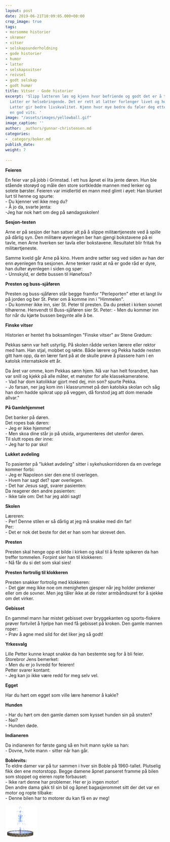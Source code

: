 ```yaml
---
layout: post
date: 2019-06-21T10:09:05.000+00:00
crop_image: true
tags:
- morsomme historier
- skrøner
- vitser
- selskapsunderholdning
- gode historier
- humor
- latter
- selskapsvitser
- reivsel
- godt selskap
- godt humør
title: Vitser - Gode historier
excerpt: 'Slipp latteren løs og kjenn hvor befriende og godt det er å trene lattermuskelen.
  Latter er helsebringende. Det er rett at latter forlenger livet og holder deg friskere.
  Latter gir bedre livskvalitet. Kjenn hvor mye bedre du føler deg etter å ha hørt
  en god vits. '
image: "/assets/images/yellowball.gif"
image_caption: ''
author: _authors/gunnar-christensen.md
categories:
- _category/boker.md
publish_date: 
weight: 7

---
```

**Feieren**

En feier var på jobb i Grimstad. I ett hus åpnet ei lita jente døren. Hun ble stående storøyd og måle den store sortkledde mannen med lenker og sotete børster. Feieren var imidlertid en mann med glimt i øyet: Han blunket lurt til henne og spurte:  
\- Du kjenner vel ikke meg du?  
\- Å jo da, svarte jenta:  
\-Jeg har nok hørt om deg på søndagsskolen!

**Sesjon-testen**

Arne er på sesjon der han satser alt på å slippe militærtjeneste ved å spille på dårlig syn. Den militære øyenlegen ber han gjengi bokstavene på ei tavle, men Arne hverken ser tavla eller bokstavene. Resultatet blir fritak fra militærtjeneste.

Samme kveld går Arne på kino. Hvem andre setter seg ved siden av han der enn øyenlegen fra sesjonen. Arne tenker raskt at nå er gode råd er dyre, han dulter øyenlegen i siden og spør:  
\- Unnskyld, er dette bussen til Hønefoss?

**Presten og buss-sjåføren**

Presten og buss-sjåføren står begge framfor "Perleporten" etter et langt liv på jorden og ber St. Peter om å komme inn i "Himmelen".  
\- Du kommer ikke inn, sier St. Peter til presten. Da du preket i kirken sovnet tilhørerne. Henvendt til Buss-sjåføren sier St. Peter: - Men du kommer inn for når du kjørte bussen begynte alle å be.

**Finske vitser**

Historien er hentet fra boksamlingen "Finske vitser" av Stene Grødum:

Pekkas sønn var helt ustyrlig. På skolen rådde verken lærere eller rektor med ham. Han stjal, mobbet og røkte. Både lærere og Pekka hadde nesten gitt ham opp, da en lærer fant på at de skulle prøve å plassere ham i en katolsk internatskole ett år.

Da året var omme, kom Pekkas sønn hjem. Nå var han helt forandret, han var snill og kjekk på alle måter, et mønster for alle klassekameratene.  
\- Vad har dom katolikkar gjort med dej, min son? spurte Pekka.  
\- Jo farsan, ner jag kom inn i klassrummet på den katolska skolan och såg han dom hadde spikrat upp på veggen, då forstod jag att dom menade allvar."

**På Gamlehjemmet**

Det banker på døren.  
Det ropes bak døren:  
\- Jeg er ikke hjemme!  
\- Men skoa dine står jo på utsida, argumenteres det utenfor døren.  
Til slutt ropes der inne:  
\- Jeg har to par sko!

**Lukket avdeling**

To pasienter på "lukket avdeling" sitter i sykehuskorridoren da en overlege kommer forbi:  
\- Jeg er Napoleon sier den ene til overlegen.  
\- Hvem har sagt det? spør overlegen.  
\- Det har Jesus sagt, svarer pasienten:  
Da reagerer den andre pasienten:  
\- Ikke tale om: Det har jeg aldri sagt!

**Skolen**

Læreren:  
\- Per! Denne stilen er så dårlig at jeg må snakke med din far!  
Per:  
\- Det er nok det beste for det er han som har skrevet den.

**Presten**

Presten skal henge opp et bilde i kirken og skal til å feste spikeren da han treffer tommelen. Forpint sier han til klokkeren:  
\- Nå får du si det som skal sies!

**Presten fortrolig til klokkeren**

Presten snakker fortrolig med klokkeren:  
\- Det gjør meg ikke noe om menigheten gjesper når jeg holder prekener eller om de sovner. Men jeg tåler ikke at de rister armbåndsuret for å sjekke om det virker.

**Gebisset**

En gammel mann har mistet gebisset over bryggekanten og sports-fiskere prøver fortvilet å hjelpe han med få gebisset på kroken. Den gamle mannen roper:  
\- Prøv å agne med sild for det liker jeg så godt!

**Yrkesvalg**

Lille Petter kunne knapt snakke da han bestemte seg for å bli feier. Storebror Jens bemerket:  
\- Men du er jo livredd for feieren!  
Petter svarer kontant:  
\- Jeg kan jo ikke være redd for meg selv vel.

**Egget**

Har du hørt om egget som ville lære hønemor å kakle?

**Hunden**

\- Har du hørt om den gamle damen som kysset hunden sin på snuten?  
\- Nei?  
\- Hunden døde.

**Indianeren**

Da indianeren for første gang så en hvit mann sykle sa han:  
\- Dovne, hvite mann - sitter når han går.

**Boblevits:**  
To eldre damer var på tur sammen i hver sin Boble på 1960-tallet. Plutselig fikk den ene motorstopp. Begge damene åpnet panseret framme på bilen som stoppet og eieren ropte forbauset:  
\- Ikke rart denne har problemer. Her er jo ingen motor!  
Den andre dama gikk til sin bil og åpnet bagasjerommet sitt der det var en motor og ropte tilbake:  
\- Denne bilen har to motorer du kan få en av meg!

![](/assets/images/fountwht.gif)